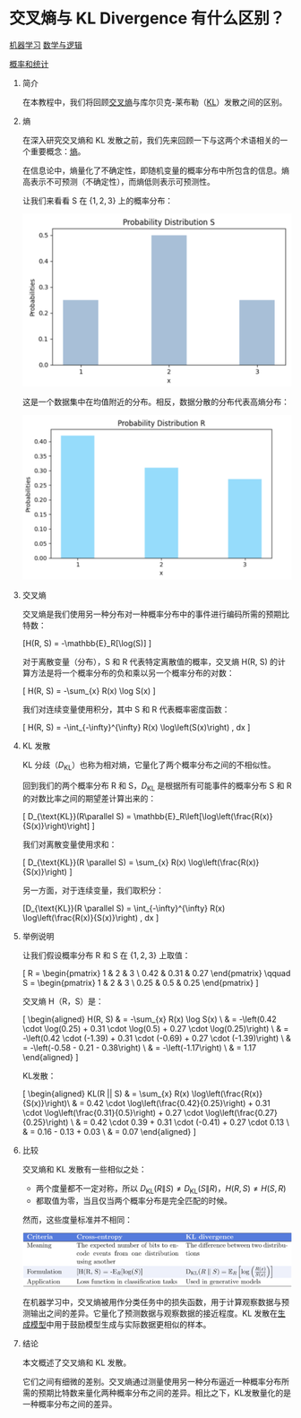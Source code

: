 # 交叉熵与 KL Divergence 有什么区别？

[机器学习](README-zh.md) [数学与逻辑](https://www.baeldung.com/cs/category/core-concepts/math-logic)

[概率和统计](https://www.baeldung.com/cs/tag/probability-and-statistics)

1. 简介

    在本教程中，我们将回顾[交叉熵](https://www.baeldung.com/cs/cross-entropy)与库尔贝克-莱布勒（[KL](https://en.wikipedia.org/wiki/Kullback–Leibler_divergence)）发散之间的区别。

2. 熵

    在深入研究交叉熵和 KL 发散之前，我们先来回顾一下与这两个术语相关的一个重要概念：[熵](https://www.baeldung.com/cs/cs-entropy-definition)。

    在信息论中，熵量化了不确定性，即随机变量的概率分布中所包含的信息。熵高表示不可预测（不确定性），而熵低则表示可预测性。

    让我们来看看 S 在 $\{1, 2, 3 \}$ 上的概率分布：

    ![显示低熵的概率分布](pic/img_65366cb34fc69.svg)

    这是一个数据集中在均值附近的分布。相反，数据分散的分布代表高熵分布：

    ![高熵概率分布](pic/img_65366cb4757cb.svg)

3. 交叉熵

    交叉熵是我们使用另一种分布对一种概率分布中的事件进行编码所需的预期比特数：

    \[H(R, S) = -\mathbb{E}_R[\log(S)] \]

    对于离散变量（分布），S 和 R 代表特定离散值的概率，交叉熵 H(R, S) 的计算方法是将一个概率分布的负和乘以另一个概率分布的对数：

    \[ H(R, S) = -\sum_{x} R(x) \log S(x) \]

    我们对连续变量使用积分，其中 S 和 R 代表概率密度函数：

    \[ H(R, S) = -\int_{-\infty}^{\infty} R(x) \log\left(S(x)\right) \, dx \]

4. KL 发散

    KL 分歧（$D_{\text{KL}}$）也称为相对熵，它量化了两个概率分布之间的不相似性。

    回到我们的两个概率分布 R 和 S，$D_{\text{KL}}$ 是根据所有可能事件的概率分布 S 和 R 的对数比率之间的期望差计算出来的：

    \[ D_{\text{KL}}(R\parallel S) = \mathbb{E}_R\left[\log\left(\frac{R(x)}{S(x)}\right)\right] \]

    我们对离散变量使用求和：

    \[ D_{\text{KL}}(R \parallel S) = \sum_{x} R(x) \log\left(\frac{R(x)}{S(x)}\right) \]

    另一方面，对于连续变量，我们取积分：

    \[D_{\text{KL}}(R \parallel S) = \int_{-\infty}^{\infty} R(x) \log\left(\frac{R(x)}{S(x)}\right) \, dx \]

5. 举例说明

    让我们假设概率分布 R 和 S 在 $\{1,2,3\}$ 上取值：

    \[ R = \begin{pmatrix} 1 & 2 & 3 \\ 0.42 & 0.31 & 0.27 \end{pmatrix} \qquad S = \begin{pmatrix} 1 & 2 & 3 \\ 0.25 & 0.5 & 0.25 \end{pmatrix} \]

    交叉熵 H（R，S）是：

    \[ \begin{aligned} H(R, S) & = -\sum_{x} R(x) \log S(x) \\ & = -\left(0.42 \cdot \log(0.25) + 0.31 \cdot \log(0.5) + 0.27 \cdot \log(0.25)\right) \\ & = -\left(0.42 \cdot (-1.39) + 0.31 \cdot (-0.69) + 0.27 \cdot (-1.39)\right) \\ & = -\left(-0.58 - 0.21 - 0.38\right) \\ & = -\left(-1.17\right) \\ & = 1.17 \end{aligned} \]

    KL发散：

    \[ \begin{aligned} KL(R || S) & = \sum_{x} R(x) \log\left(\frac{R(x)}{S(x)}\right)\\ & = 0.42 \cdot \log\left(\frac{0.42}{0.25}\right) + 0.31 \cdot \log\left(\frac{0.31}{0.5}\right) + 0.27 \cdot \log\left(\frac{0.27}{0.25}\right) \\ & = 0.42 \cdot 0.39 + 0.31 \cdot (-0.41) + 0.27 \cdot 0.13 \\ & = 0.16 - 0.13 + 0.03 \\ & = 0.07 \end{aligned} \]

6. 比较

    交叉熵和 KL 发散有一些相似之处：

    - 两个度量都不一定对称，所以 $D_{\text{KL}}(R \| S) \neq D_{\text{KL}}(S \| R)，H(R,S) \neq H(S,R)$
    - 都取值为零，当且仅当两个概率分布是完全匹配的时候。

    然而，这些度量标准并不相同：

    ![由 QuickLaTeX.com 渲染](pic/quicklatex.com-5f0fed1670c1f5ef8ea6acdd0607e135_l3.svg)

    在机器学习中，交叉熵被用作分类任务中的损失函数，用于计算观察数据与预测输出之间的差异。它量化了预测数据与观察数据的接近程度。KL 发散在[生成模型](https://www.baeldung.com/cs/vae-vs-gan-image-generation#differences-between-vaes-and-gans)中用于鼓励模型生成与实际数据更相似的样本。

7. 结论

    本文概述了交叉熵和 KL 发散。

    它们之间有细微的差别。交叉熵通过测量使用另一种分布逼近一种概率分布所需的预期比特数来量化两种概率分布之间的差异。相比之下，KL发散量化的是一种概率分布之间的差异。
